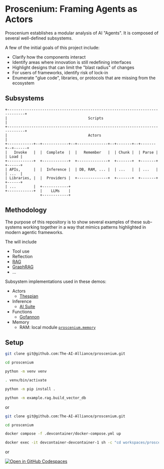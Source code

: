 # Proscenium: Framing Agents as Actors

Proscenium establishes a modular analysis of AI "Agents".
It is composed of several well-defined subsystems.

A few of the initial goals of this project include:

- Clarify how the components interact
- Identify areas where innovation is still redefining interfaces
- Highlight designs that can limit the "blast radius" of changes
- For users of frameworks, identify risk of lock-in
- Enumerate "glue code", libraries, or protocols that are missing from the ecosystem

## Subsystems

```text
+------------------------------------------------------------------------------+
|                                     Scripts                                  |
+------------------------------------------------------------------------------+
|                                     Actors                                   |
+------------+--+------------+--+--------------+--+-------+--+-------+--+------+
|   Invoke   |  |  Complete  |  |   Remember   |  | Chunk |  | Parse |  | Load |
+------------+  +------------+  +--------------+  +-------+  +-------+  +------+
| APIs,      |  |  Inference |  | DB, RAM, ... |  | ...   |  | ...   |  | ...  |
| Libraries, |  |  Providers |  +--------------+  +-------+  +-------+  +------+
| ...        |  +------------+
+------------+  |    LLMs    |
                +------------+
```

## Methodology

The purpose of this repository is to show several examples of these sub-systems
working together in a way that mimics patterns highlighted in modern agentic frameworks.

The will include

- Tool use
- Reflection
- [RAG](./example/rag/)
- [GraphRAG](./example/graph_rag/)
- ...

Subsystem implementations used in these demos:

- Actors
  - [Thespian](https://thespianpy.com/)
- Inference
  - [AI Suite](https://github.com/andrewyng/aisuite)
- Functions
  - [Gofannon](https://github.com/The-AI-Alliance/gofannon)
- Memory
  - RAM: local module [`proscenium.memory`](proscenium/memory.py)

## Setup

```bash
git clone git@github.com:The-AI-Alliance/proscenium.git

cd proscenium

python -m venv venv

. venv/bin/activate

python -m pip install .

python -m example.rag.build_vector_db
```

or

```bash
git clone git@github.com:The-AI-Alliance/proscenium.git

cd proscenium

docker compose -f .devcontainer/docker-compose.yml up

docker exec -it devcontainer-devcontainer-1 sh -c "cd workspaces/proscenium && python -m example.rag.build_vector_db"
```

or

[![Open in GitHub Codespaces](https://github.com/codespaces/badge.svg)](https://github.com/codespaces/new/The-AI-Alliance/proscenium)
